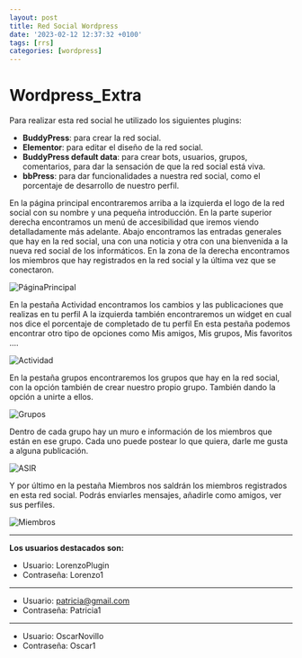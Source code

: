 ```yaml
---
layout: post
title: Red Social Wordpress
date: '2023-02-12 12:37:32 +0100'
tags: [rrs]
categories: [wordpress]
---
```


# Wordpress_Extra

Para realizar esta red social he utilizado los siguientes plugins:
 - **BuddyPress**: para crear la red social.
 - **Elementor**: para editar el diseño de la red social.
 - **BuddyPress default data**: para crear bots, usuarios, grupos, comentarios, para dar la sensación de que la red social está viva.
 - **bbPress**: para dar funcionalidades a nuestra red social, como el porcentaje de desarrollo de nuestro perfil.
 
 En la página principal encontraremos arriba a la izquierda el logo de la red social con su nombre y una pequeña introducción.
 En la parte superior derecha encontramos un menú de accesibilidad que iremos viendo detalladamente más adelante.
 Abajo encontramos las entradas generales que hay en la red social, una con una noticia y otra con una bienvenida a la nueva red social de los informáticos.
 En la zona de la derecha encontramos los miembros que hay registrados en la red social y la última vez que se conectaron.
 
![PáginaPrincipal](https://images2.imgbox.com/60/38/Aj6GBqwE_o.jpg "PáginaPrincipal") 
 
 En la pestaña Actividad encontramos los cambios y las publicaciones que realizas en tu perfil
 A la izquierda también encontraremos un widget en cual nos dice el porcentaje de completado de tu perfil
 En esta pestaña podemos encontrar otro tipo de opciones como Mis amigos, Mis grupos, Mis favoritos ....
 
 ![Actividad](https://images2.imgbox.com/2d/b6/af7HQHbb_o.jpg "Actividad") 
 
 En la pestaña grupos encontraremos los grupos que hay en la red social, con la opción también de crear nuestro propio grupo.
 También dando la opción a unirte a ellos.
 
 
  ![Grupos](https://images2.imgbox.com/e7/4d/W65vIpgh_o.jpg "Grupos") 
 
 Dentro de cada grupo hay un muro e información de los miembros que están en ese grupo. Cada uno puede postear lo que quiera, darle me gusta a alguna publicación.
 
 ![ASIR](https://images2.imgbox.com/9e/1d/8rYqujEA_o.jpg "ASIR") 
 
 Y por último en la pestaña Miembros nos saldrán los miembros registrados en esta red social. Podrás enviarles mensajes, añadirle como amigos, ver sus perfiles.
 
 ![Miembros](https://images2.imgbox.com/32/0a/vNaKFxyN_o.jpg "Miembros") 
 
 ----------------------
 
 **Los usuarios destacados son:**
  - Usuario: LorenzoPlugin
  - Contraseña: Lorenzo1
  ----
  - Usuario: patricia@gmail.com
  - Contraseña: Patricia1
  -----
  - Usuario: OscarNovillo
  - Contraseña: Oscar1
  
